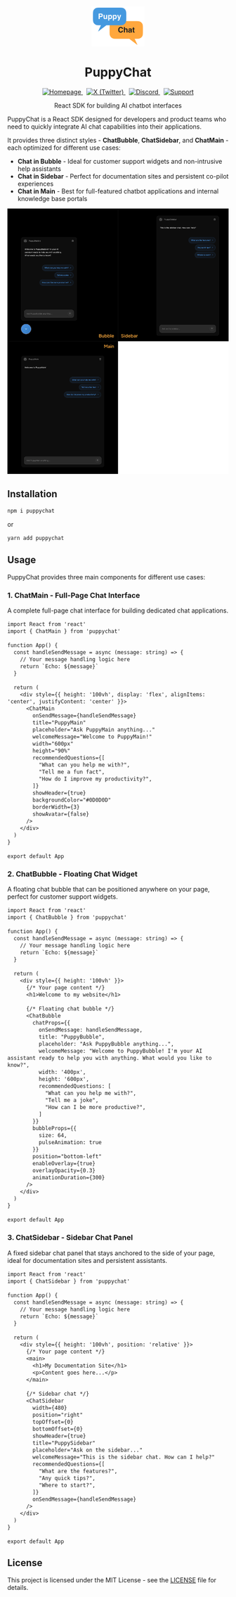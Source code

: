 <p align="center">
  <img src="assert/puppychatlogo.png" alt="PuppyChat Logo" width="120" />
</p>

<h1 align="center">PuppyChat</h1>

<p align="center">
  <a href="https://www.puppyagent.com" target="_blank">
    <img src="https://img.shields.io/badge/Web-puppyagent.com-39BC66?style=flat&logo=google-chrome&logoColor=white" alt="Homepage" height="22" />
  </a>
  &nbsp;
  <a href="https://x.com/PuppyAgentTech" target="_blank">
    <img src="https://img.shields.io/badge/X-@PuppyChatTech-000000?style=flat&logo=x&logoColor=white" alt="X (Twitter)" height="22" />
  </a>
  &nbsp;
  <a href="https://discord.gg/puppychat" target="_blank">
    <img src="https://img.shields.io/badge/Discord-Join-5865F2?style=flat&logo=discord&logoColor=white" alt="Discord" height="22" />
  </a>
  &nbsp;
  <a href="mailto:support@puppyagent.com">
    <img src="https://img.shields.io/badge/Support-support@puppychat.com-F44336?style=flat&logo=gmail&logoColor=white" alt="Support" height="22" />
  </a>
</p>

<p align="center">React SDK for building AI chatbot interfaces</p>

PuppyChat is a React SDK designed for developers and product teams who need to quickly integrate AI chat capabilities into their applications. 

It provides three distinct styles - **ChatBubble**, **ChatSidebar**, and **ChatMain** - each optimized for different use cases:

- **Chat in Bubble** - Ideal for customer support widgets and non-intrusive help assistants
- **Chat in Sidebar** - Perfect for documentation sites and persistent co-pilot experiences  
- **Chat in Main** - Best for full-featured chatbot applications and internal knowledge base portals


<div align="center">
  <img src="./assert/styles.png" alt="PuppyChat Styles Preview" width="900">
</div>

## Installation

```bash
npm i puppychat
```

or

```bash
yarn add puppychat
```

## Usage

PuppyChat provides three main components for different use cases:

### 1. ChatMain - Full-Page Chat Interface

A complete full-page chat interface for building dedicated chat applications.

```tsx
import React from 'react'
import { ChatMain } from 'puppychat'

function App() {
  const handleSendMessage = async (message: string) => {
    // Your message handling logic here
    return `Echo: ${message}`
  }

  return (
    <div style={{ height: '100vh', display: 'flex', alignItems: 'center', justifyContent: 'center' }}>
      <ChatMain
        onSendMessage={handleSendMessage}
        title="PuppyMain"
        placeholder="Ask PuppyMain anything..."
        welcomeMessage="Welcome to PuppyMain!"
        width="600px"
        height="90%"
        recommendedQuestions={[
          "What can you help me with?",
          "Tell me a fun fact",
          "How do I improve my productivity?",
        ]}
        showHeader={true}
        backgroundColor="#0D0D0D"
        borderWidth={3}
        showAvatar={false}
      />
    </div>
  )
}

export default App
```

### 2. ChatBubble - Floating Chat Widget

A floating chat bubble that can be positioned anywhere on your page, perfect for customer support widgets.

```tsx
import React from 'react'
import { ChatBubble } from 'puppychat'

function App() {
  const handleSendMessage = async (message: string) => {
    // Your message handling logic here
    return `Echo: ${message}`
  }

  return (
    <div style={{ height: '100vh' }}>
      {/* Your page content */}
      <h1>Welcome to my website</h1>
      
      {/* Floating chat bubble */}
      <ChatBubble
        chatProps={{
          onSendMessage: handleSendMessage,
          title: "PuppyBubble",
          placeholder: "Ask PuppyBubble anything...",
          welcomeMessage: "Welcome to PuppyBubble! I'm your AI assistant ready to help you with anything. What would you like to know?",
          width: '400px',
          height: '600px',
          recommendedQuestions: [
            "What can you help me with?",
            "Tell me a joke",
            "How can I be more productive?",
          ]
        }}
        bubbleProps={{
          size: 64,
          pulseAnimation: true
        }}
        position="bottom-left"
        enableOverlay={true}
        overlayOpacity={0.3}
        animationDuration={300}
      />
    </div>
  )
}

export default App
```

### 3. ChatSidebar - Sidebar Chat Panel

A fixed sidebar chat panel that stays anchored to the side of your page, ideal for documentation sites and persistent assistants.

```tsx
import React from 'react'
import { ChatSidebar } from 'puppychat'

function App() {
  const handleSendMessage = async (message: string) => {
    // Your message handling logic here
    return `Echo: ${message}`
  }

  return (
    <div style={{ height: '100vh', position: 'relative' }}>
      {/* Your page content */}
      <main>
        <h1>My Documentation Site</h1>
        <p>Content goes here...</p>
      </main>
      
      {/* Sidebar chat */}
      <ChatSidebar
        width={480}
        position="right"
        topOffset={0}
        bottomOffset={0}
        showHeader={true}
        title="PuppySidebar"
        placeholder="Ask on the sidebar..."
        welcomeMessage="This is the sidebar chat. How can I help?"
        recommendedQuestions={[
          "What are the features?",
          "Any quick tips?",
          "Where to start?",
        ]}
        onSendMessage={handleSendMessage}
      />
    </div>
  )
}

export default App
```

## License

This project is licensed under the MIT License - see the [LICENSE](LICENSE) file for details.
